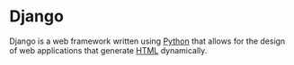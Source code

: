 # Django

Django is a web framework written using [Python](/wiki/Python) that allows for the design of web applications that generate [HTML](/wiki/HTML) dynamically.

    
    